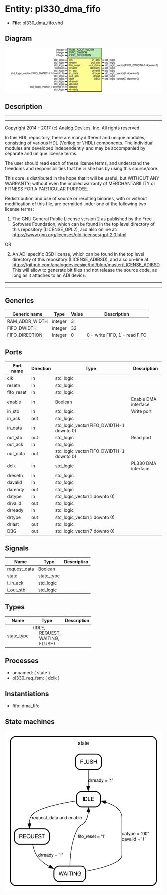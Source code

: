 # Entity: pl330_dma_fifo

- **File**: pl330_dma_fifo.vhd
## Diagram

![Diagram](pl330_dma_fifo.svg "Diagram")
## Description

 ***************************************************************************
 ***************************************************************************
 Copyright 2014 - 2017 (c) Analog Devices, Inc. All rights reserved.

 In this HDL repository, there are many different and unique modules, consisting
 of various HDL (Verilog or VHDL) components. The individual modules are
 developed independently, and may be accompanied by separate and unique license
 terms.

 The user should read each of these license terms, and understand the
 freedoms and responsibilities that he or she has by using this source/core.

 This core is distributed in the hope that it will be useful, but WITHOUT ANY
 WARRANTY; without even the implied warranty of MERCHANTABILITY or FITNESS FOR
 A PARTICULAR PURPOSE.

 Redistribution and use of source or resulting binaries, with or without modification
 of this file, are permitted under one of the following two license terms:

   1. The GNU General Public License version 2 as published by the
      Free Software Foundation, which can be found in the top level directory
      of this repository (LICENSE_GPL2), and also online at:
      <https://www.gnu.org/licenses/old-licenses/gpl-2.0.html>

 OR

   2. An ADI specific BSD license, which can be found in the top level directory
      of this repository (LICENSE_ADIBSD), and also on-line at:
      https://github.com/analogdevicesinc/hdl/blob/master/LICENSE_ADIBSD
      This will allow to generate bit files and not release the source code,
      as long as it attaches to an ADI device.

 ***************************************************************************
 ***************************************************************************
## Generics

| Generic name   | Type    | Value | Description                    |
| -------------- | ------- | ----- | ------------------------------ |
| RAM_ADDR_WIDTH | integer | 3     |                                |
| FIFO_DWIDTH    | integer | 32    |                                |
| FIFO_DIRECTION | integer | 0     |  0 = write FIFO, 1 = read FIFO |
## Ports

| Port name  | Direction | Type                                     | Description          |
| ---------- | --------- | ---------------------------------------- | -------------------- |
| clk        | in        | std_logic                                |                      |
| resetn     | in        | std_logic                                |                      |
| fifo_reset | in        | std_logic                                |                      |
| enable     | in        | Boolean                                  | Enable DMA interface |
| in_stb     | in        | std_logic                                | Write port           |
| in_ack     | out       | std_logic                                |                      |
| in_data    | in        | std_logic_vector(FIFO_DWIDTH-1 downto 0) |                      |
| out_stb    | out       | std_logic                                | Read port            |
| out_ack    | in        | std_logic                                |                      |
| out_data   | out       | std_logic_vector(FIFO_DWIDTH-1 downto 0) |                      |
| dclk       | in        | std_logic                                | PL330 DMA interface  |
| dresetn    | in        | std_logic                                |                      |
| davalid    | in        | std_logic                                |                      |
| daready    | out       | std_logic                                |                      |
| datype     | in        | std_logic_vector(1 downto 0)             |                      |
| drvalid    | out       | std_logic                                |                      |
| drready    | in        | std_logic                                |                      |
| drtype     | out       | std_logic_vector(1 downto 0)             |                      |
| drlast     | out       | std_logic                                |                      |
| DBG        | out       | std_logic_vector(7 downto 0)             |                      |
## Signals

| Name         | Type       | Description |
| ------------ | ---------- | ----------- |
| request_data | Boolean    |             |
| state        | state_type |             |
| i_in_ack     | std_logic  |             |
| i_out_stb    | std_logic  |             |
## Types

| Name       | Type                                                                                                                                         | Description |
| ---------- | -------------------------------------------------------------------------------------------------------------------------------------------- | ----------- |
| state_type | (IDLE,<br><span style="padding-left:20px"> REQUEST,<br><span style="padding-left:20px"> WAITING,<br><span style="padding-left:20px"> FLUSH)  |             |
## Processes
- unnamed: ( state )
- pl330_req_fsm: ( dclk )
## Instantiations

- fifo: dma_fifo
## State machines

![Diagram_state_machine_0]( stm_pl330_dma_fifo_00.svg "Diagram")